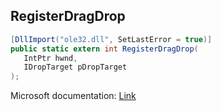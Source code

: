 ## RegisterDragDrop

```csharp
[DllImport("ole32.dll", SetLastError = true)]
public static extern int RegisterDragDrop(
   IntPtr hwnd,
   IDropTarget pDropTarget
);
```

Microsoft documentation: [Link](https://docs.microsoft.com/en-us/windows/win32/api/ole2/nf-ole2-registerdragdrop)
